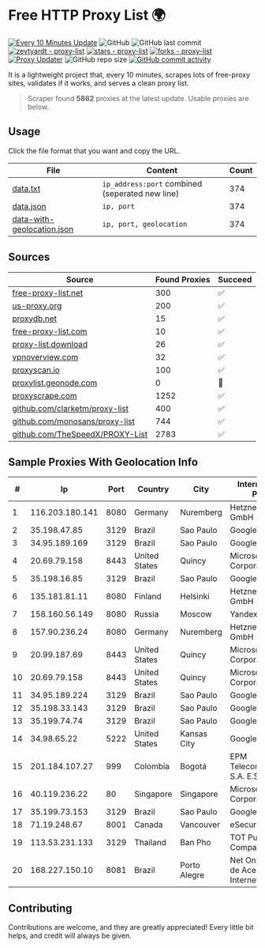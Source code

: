 
# Free HTTP Proxy List 🌍

[![Every 10 Minutes Update](https://github.com/mertguvencli/http-proxy-list/actions/workflows/main.yml/badge.svg?branch=main)](https://github.com/mertguvencli/http-proxy-list/actions/workflows/main.yml)
![GitHub](https://img.shields.io/github/license/mertguvencli/http-proxy-list)
![GitHub last commit](https://img.shields.io/github/last-commit/mertguvencli/http-proxy-list)
[![zevtyardt - proxy-list](https://img.shields.io/static/v1?label=zevtyardt&message=proxy-list&color=blue&logo=github)](https://github.com/zevtyardt/proxy-list "Go to GitHub repo")
[![stars - proxy-list](https://img.shields.io/github/stars/zevtyardt/proxy-list?style=social)](https://github.com/zevtyardt/proxy-list)
[![forks - proxy-list](https://img.shields.io/github/forks/zevtyardt/proxy-list?style=social)](https://github.com/zevtyardt/proxy-list)
[![Proxy Updater](https://github.com/zevtyardt/proxy-list/workflows/Proxy%20Updater/badge.svg)](https://github.com/zevtyardt/proxy-list/actions?query=workflow:"Proxy+Updater")
![GitHub repo size](https://img.shields.io/github/repo-size/zevtyardt/proxy-list)
[![GitHub commit activity](https://img.shields.io/github/commit-activity/m/zevtyardt/proxy-list?logo=commits)](https://github.com/zevtyardt/proxy-list/commits/main)

It is a lightweight project that, every 10 minutes, scrapes lots of free-proxy sites, validates if it works, and serves a clean proxy list.

> Scraper found **5862** proxies at the latest update. Usable proxies are below.

## Usage

Click the file format that you want and copy the URL.

|File|Content|Count|
|----|-------|-----|
|[data.txt](https://raw.githubusercontent.com/mertguvencli/http-proxy-list/main/proxy-list/data.txt)|`ip_address:port` combined (seperated new line)|374|
|[data.json](https://raw.githubusercontent.com/mertguvencli/http-proxy-list/main/proxy-list/data.json)|`ip, port`|374|
|[data-with-geolocation.json](https://raw.githubusercontent.com/mertguvencli/http-proxy-list/main/proxy-list/data-with-geolocation.json)|`ip, port, geolocation`|374|

## Sources

|Source|Found Proxies|Succeed|
|------|-------------|-------|
|[free-proxy-list.net](https://free-proxy-list.net)|300|✅|
|[us-proxy.org](https://www.us-proxy.org)|200|✅|
|[proxydb.net](http://proxydb.net)|15|✅|
|[free-proxy-list.com](https://free-proxy-list.com/?page=&port=&type%5B%5D=http&type%5B%5D=https&up_time=0&search=Search)|10|✅|
|[proxy-list.download](https://www.proxy-list.download/HTTP)|26|✅|
|[vpnoverview.com](https://vpnoverview.com/privacy/anonymous-browsing/free-proxy-servers)|32|✅|
|[proxyscan.io](https://www.proxyscan.io)|100|✅|
|[proxylist.geonode.com](https://proxylist.geonode.com/api/proxy-list?limit=300&page=1&sort_by=lastChecked&sort_type=desc&protocols=http,https)|0|🚫|
|[proxyscrape.com](https://api.proxyscrape.com/v2/?request=displayproxies&protocol=http&timeout=10000&country=all&ssl=all&anonymity=all)|1252|✅|
|[github.com/clarketm/proxy-list](https://raw.githubusercontent.com/clarketm/proxy-list/master/proxy-list-raw.txt)|400|✅|
|[github.com/monosans/proxy-list](https://raw.githubusercontent.com/monosans/proxy-list/main/proxies/http.txt)|744|✅|
|[github.com/TheSpeedX/PROXY-List](https://raw.githubusercontent.com/TheSpeedX/PROXY-List/master/http.txt)|2783|✅|


## Sample Proxies With Geolocation Info

|#|Ip|Port|Country|City|Internet Service Provider|
|-|--|----|-------|----|-------------------------|
|1|116.203.180.141|8080|Germany|Nuremberg|Hetzner Online GmbH|
|2|35.198.47.85|3129|Brazil|Sao Paulo|Google LLC|
|3|34.95.189.169|3129|Brazil|Sao Paulo|Google LLC|
|4|20.69.79.158|8443|United States|Quincy|Microsoft Corporation|
|5|35.198.16.85|3129|Brazil|Sao Paulo|Google LLC|
|6|135.181.81.11|8080|Finland|Helsinki|Hetzner Online GmbH|
|7|158.160.56.149|8080|Russia|Moscow|Yandex.Cloud LLC|
|8|157.90.236.24|8080|Germany|Nuremberg|Hetzner Online GmbH|
|9|20.99.187.69|8443|United States|Quincy|Microsoft Corporation|
|10|20.69.79.158|8443|United States|Quincy|Microsoft Corporation|
|11|34.95.189.224|3129|Brazil|Sao Paulo|Google LLC|
|12|35.198.33.143|3129|Brazil|Sao Paulo|Google LLC|
|13|35.199.74.74|3129|Brazil|Sao Paulo|Google LLC|
|14|34.98.65.22|5222|United States|Kansas City|Google LLC|
|15|201.184.107.27|999|Colombia|Bogotá|EPM Telecomunicaciones S.A. E.S.P.|
|16|40.119.236.22|80|Singapore|Singapore|Microsoft Corporation|
|17|35.199.73.153|3129|Brazil|Sao Paulo|Google LLC|
|18|71.19.248.67|8001|Canada|Vancouver|eSecureData|
|19|113.53.231.133|3129|Thailand|Ban Pho|TOT Public Company Limited|
|20|168.227.150.10|8081|Brazil|Porto Alegre|Net Onze Provedor de Acesso a Internet Eireli|



## Contributing

Contributions are welcome, and they are greatly appreciated! Every
little bit helps, and credit will always be given.

